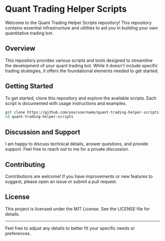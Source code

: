 
# Quant Trading Helper Scripts

Welcome to the Quant Trading Helper Scripts repository! This repository contains essential infrastructure and utilities to aid you in building your own quantitative trading bot.

## Overview

This repository provides various scripts and tools designed to streamline the development of your quant trading bot. While it doesn't include specific trading strategies, it offers the foundational elements needed to get started.


## Getting Started

To get started, clone this repository and explore the available scripts. Each script is documented with usage instructions and examples.

```bash
git clone https://github.com/yourusername/quant-trading-helper-scripts.git
cd quant-trading-helper-scripts
```

## Discussion and Support

I am happy to discuss technical details, answer questions, and provide support. Feel free to reach out to me for a private discussion.

## Contributing

Contributions are welcome! If you have improvements or new features to suggest, please open an issue or submit a pull request.

## License

This project is licensed under the MIT License. See the LICENSE file for details.

---

Feel free to adjust any details to better fit your specific needs or preferences.
